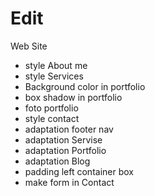 # Edit

Web Site

- style About me 
- style Services
- Background color in portfolio
- box shadow in portfolio
- foto portfolio
- style contact 
- adaptation footer nav
- adaptation Servise
- adaptation Portfolio
- adaptation Blog
- padding left container box
- make form in Contact 